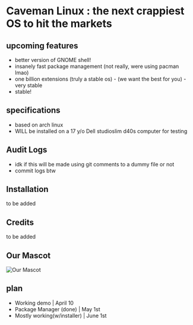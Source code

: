 # Caveman Linux : the next crappiest OS to hit the markets

## upcoming features

- better version of GNOME shell!
- insanely fast package management (not really, were using pacman lmao)
- one billion extensions (truly a stable os) - (we want the best for you) - very stable
- stable!

## specifications

- based on arch linux
- WILL be installed on a 17 y/o Dell studioslim d40s computer for testing

## Audit Logs

- idk if this will be made using git comments to a dummy file or not
- commit logs btw

## Installation

to be added

## Credits

to be added

## Our Mascot

![Our Mascot](https://camo.githubusercontent.com/e97bf4eb1e26a47f4266091543f7fb1d8897f8068041d50ea481ea8e817d0262/68747470733a2f2f6d656469612e646973636f72646170702e6e65742f6174746163686d656e74732f3833393635343136383039363031343333362f313038303930343237363532393932323034382f7a49335a715468695f34782e706e673f77696474683d31343032266865696768743d363537 "Our Mascot")

## plan

- Working demo | April 10
- Package Manager (done) | May 1st
- Mostly working(w/installer) | June 1st
